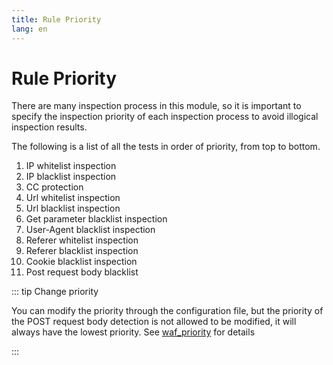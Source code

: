 ```yaml
---
title: Rule Priority
lang: en
---
```


# Rule Priority

There are many inspection process in this module, so it is important to specify the inspection priority of each inspection process to avoid illogical inspection results.

The following is a list of all the tests in order of priority, from top to bottom.

1. IP whitelist inspection
2. IP blacklist inspection
3. CC protection
4. Url whitelist inspection
5. Url blacklist inspection
6. Get parameter blacklist inspection
7. User-Agent blacklist inspection
8. Referer whitelist inspection
9. Referer blacklist inspection
10. Cookie blacklist inspection
11. Post request body blacklist


::: tip Change priority

You can modify the priority through the configuration file, but the priority of the POST request body detection is not allowed to be modified, it will always have the lowest priority. See [waf_priority](syntax.md#waf-priority) for details

:::
